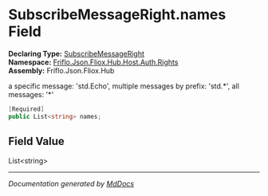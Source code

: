 ﻿<!--  
  <auto-generated>   
    The contents of this file were generated by a tool.  
    Changes to this file may be list if the file is regenerated  
  </auto-generated>   
-->

# SubscribeMessageRight.names Field

**Declaring Type:** [SubscribeMessageRight](../index.md)  
**Namespace:** [Friflo.Json.Fliox.Hub.Host.Auth.Rights](../../index.md)  
**Assembly:** Friflo.Json.Fliox.Hub

a specific message: 'std.Echo', multiple messages by prefix: 'std.\*', all messages: '\*'

```csharp
[Required]
public List<string> names;
```

## Field Value

List\<string\>

___

*Documentation generated by [MdDocs](https://github.com/ap0llo/mddocs)*
